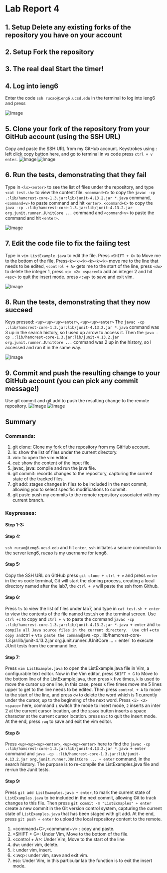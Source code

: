 # Lab Report 4

## 1. Setup Delete any existing forks of the repository you have on your account

## 2. Setup Fork the repository

## 3. The real deal Start the timer!

## 4. Log into ieng6
  Enter the code `ssh rucao@ieng6.ucsd.edu` in the terminal to log into ieng6 and press <enter>
  
  ![Image](step4.png)

## 5. Clone your fork of the repository from your GitHub account (using the SSH URL)
  Copy and paste the SSH URL from my GitHub account. 
  Keystrokes using  : left click copy button here, and go to terminal in vs code press `ctrl + v enter`.
  ![Image](pp.png)
  ![Image](step5.png)
  
## 6. Run the tests, demonstrating that they fail
  Type in `<ls><enter>` to see the list of files under the repository, and type `<cat test.sh>` to view the content file. `<command+C>` to copy the `javac -cp .:lib/hamcrest-core-1.3.jar:lib/junit-4.13.2.jar *.java` command, 
  `<command+v>` to paste command and hit `<enter>`. `<command+C>` to copy the `java -cp .:lib/hamcrest-core-1.3.jar:lib/junit-4.13.2.jar org.junit.runner.JUnitCore ...` command and  `<command+v>` to paste the command and hit `<enter>`. 
  
  ![Image](step6.png)

## 7. Edit the code file to fix the failing test
  Type in `vim ListExample.java` to edit the file. 
  Press `<SHIFT + G>` to Move me to the bottom of the file, Press`<k><k><k><k><k><k>` move me to the line that needs to be edited, `<control + A>` gets me to the start of the line, press `<dw>` to delete the integer 1, press `<i> <2> <space>`to 
  add an integer 2 and hit `<esc>` to quit the insert mode. press `<:wq>` to save and exit vim. 
  
  ![Image](step7.png)

## 8. Run the tests, demonstrating that they now succeed
  Keys pressed: `<up><up><up><enter>`, `<up><up><enter>` The `javac -cp .:lib/hamcrest-core-1.3.jar:lib/junit-4.13.2.jar *.java` command was 3 up in the search history, so I used up arrow to access it. 
  Then the `java -cp .:lib/hamcrest-core-1.3.jar:lib/junit-4.13.2.jar org.junit.runner.JUnitCore ...` command was 2 up in the history, so I accessed and ran it in the same way.
  
  ![Image](step8.png)

## 9. Commit and push the resulting change to your GitHub account (you can pick any commit message!)
  Use git commit and git add to push the resulting change to the remote repository. 
  ![Image](step9.png)
  ![Image](step9-1.png)
## Summary 

### Commands: 
   1. git clone: Clone my fork of the repository from my GitHub account.
   2. ls: show the list of files under the current directory.
   3. vim: to open the vim editor.
   4. cat: show the content of the input file.
   5. javac, java: compile and run the java file.
   6. git commit: records changes to the repository, capturing the current state of the tracked files.
   7. git add: stages changes in files to be included in the next commit, allowing you to select specific modifications to commit.
   8. git push: push my commits to the remote repository associated with my current branch.

### Keypresses:
  #### Step 1-3: 
  #### Step 4: 
  `ssh rucao@ieng6.ucsd.edu` and hit `enter`, `ssh`  initiates a secure connection to the server ieng6, rucao is my username for ieng6.
  #### Step 5: 
  Copy the SSH URL on GitHub press `git clone + ctrl + v`  and press `enter` in the vs code terminal, Git will start the cloning process, creating a local directory named after the lab7, the `ctrl + v` will paste the ssh from Github.
  #### Step 6: 
  Press `ls` to view the list of files under lab7, and type in `cat test.sh + enter` to view the contents of the file named test.sh on the terminal screen. Use `ctrl +c` to copy and `ctrl + v` to paste the command `javac -cp .:lib/hamcrest-core-1.3.jar:lib/junit-4.13.2.jar *.java + enter`  and `to compile all Java source files in the current directory.  Use `ctrl +c` to copy and `ctrl + v` to paste the command `java -cp .:lib/hamcrest-core-1.3.jar:lib/junit-4.13.2.jar org.junit.runner.JUnitCore ... + enter` to execute JUnit tests from the command line.
  #### Step 7: 
  Press `vim ListExample.java` to open the ListExample.java file in Vim, a configurable text editor. Now in the Vim editor, press `SHIFT + G` to Move to the bottom line of the ListExample.java, then press `k` five times, `k` is used to move the cursor up one line, in this case, press `k` five times move me 5 lines upper to get to the line needs to be edited. Then press `control + A` to move to the start of the line, and press `dw` to delete the word which is **1** currently under the cursor, up to the beginning of the next word. Press `<i> <2> <space>` here, command `i` switch the mode to insert mode, `2` inserts an inter 2 at the current cursor location, and the `space` button inserts a space character at the current cursor location. press `ESC` to quit the insert mode. At the end, press `:wq` to save and exit the vim editor. 
  #### Step 8: 
  Press `<up><up><up><enter>`, `<up><up><enter>` here to find the `javac -cp .:lib/hamcrest-core-1.3.jar:lib/junit-4.13.2.jar *.java + enter` command and `java -cp .:lib/hamcrest-core-1.3.jar:lib/junit-4.13.2.jar org.junit.runner.JUnitCore ... + enter` command, in the search history. The purpose is to re-compile the ListExamples.java file and re-run the Junit tests.
  #### Step 9: 
  Press `git add ListExamples.java + enter`, to mark the current state of `ListExamples.java` to be included in the next commit, allowing Git to track changes to this file. Then press `git commit -m "ListExmaples" + enter` create a new commit in the Git version control system, capturing the current state of `ListExamples.java` that has been staged with git add. At the end, press `git push + enter` to upload the local repository content to the remote.
  

   1. <command+C>,<command+v> : copy and paste.
   2. <SHIFT + G>: Under Vim, Move to the bottom of the file.
   3. <control + A>: Under Vim, Move to the start of the line
   4. dw: under vim, delete.
   5. i: under vim, insert.
   6. <:wq>: under vim, save and exit vim.
   7. esc: Under Vim, in this particular lab the function is to exit the insert mode. 
